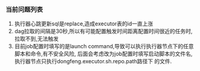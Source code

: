 ### 当前问题列表
1.  执行器心跳更新sql是replace,造成executor表的id一直上涨
2.  dag拉取的间隔是30秒,所以有可能配置触发时间距离配置时间很近的任务时,拉取不到,无法触发
3.  目前job配置时填写的是launch command,导致可以执行执行器节点下的任意脚本和命令,有不安全风险,
后面会考虑改为job配置时填写启动脚本的文件名,执行器节点只执行dongfeng.executor.sh.repo.path路径下
的文件.
